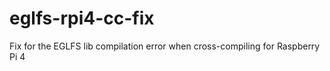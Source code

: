# eglfs-rpi4-cc-fix
Fix for the EGLFS lib compilation error when cross-compiling for Raspberry Pi 4
